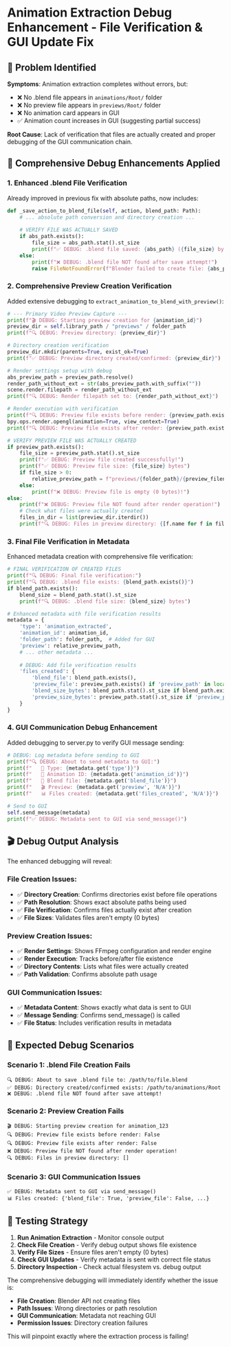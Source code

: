 # Animation Extraction Debug Enhancement - File Verification & GUI Update Fix

## 🎯 Problem Identified
**Symptoms**: Animation extraction completes without errors, but:
- ❌ No .blend file appears in `animations/Root/` folder
- ❌ No preview file appears in `previews/Root/` folder  
- ❌ No animation card appears in GUI
- ✅ Animation count increases in GUI (suggesting partial success)

**Root Cause**: Lack of verification that files are actually created and proper debugging of the GUI communication chain.

## 🔧 Comprehensive Debug Enhancements Applied

### 1. **Enhanced .blend File Verification**

Already improved in previous fix with absolute paths, now includes:
```python
def _save_action_to_blend_file(self, action, blend_path: Path):
    # ... absolute path conversion and directory creation ...
    
    # VERIFY FILE WAS ACTUALLY SAVED
    if abs_path.exists():
        file_size = abs_path.stat().st_size
        print(f"✅ DEBUG: .blend file saved: {abs_path} ({file_size} bytes)")
    else:
        print(f"❌ DEBUG: .blend file NOT found after save attempt!")
        raise FileNotFoundError(f"Blender failed to create file: {abs_path}")
```

### 2. **Comprehensive Preview Creation Verification**

Added extensive debugging to `extract_animation_to_blend_with_preview()`:

```python
# --- Primary Video Preview Capture ---
print(f"🎬 DEBUG: Starting preview creation for {animation_id}")
preview_dir = self.library_path / "previews" / folder_path
print(f"🔍 DEBUG: Preview directory: {preview_dir}")

# Directory creation verification
preview_dir.mkdir(parents=True, exist_ok=True)
print(f"✅ DEBUG: Preview directory created/confirmed: {preview_dir}")

# Render settings setup with debug
abs_preview_path = preview_path.resolve()
render_path_without_ext = str(abs_preview_path.with_suffix(""))
scene.render.filepath = render_path_without_ext
print(f"🔍 DEBUG: Render filepath set to: {render_path_without_ext}")

# Render execution with verification
print(f"🔍 DEBUG: Preview file exists before render: {preview_path.exists()}")
bpy.ops.render.opengl(animation=True, view_context=True)
print(f"🔍 DEBUG: Preview file exists after render: {preview_path.exists()}")

# VERIFY PREVIEW FILE WAS ACTUALLY CREATED
if preview_path.exists():
    file_size = preview_path.stat().st_size
    print(f"✅ DEBUG: Preview file created successfully!")
    print(f"✅ DEBUG: Preview file size: {file_size} bytes")
    if file_size > 0:
        relative_preview_path = f"previews/{folder_path}/{preview_filename}"
    else:
        print(f"❌ DEBUG: Preview file is empty (0 bytes)!")
else:
    print(f"❌ DEBUG: Preview file NOT found after render operation!")
    # Check what files were actually created
    files_in_dir = list(preview_dir.iterdir())
    print(f"🔍 DEBUG: Files in preview directory: {[f.name for f in files_in_dir]}")
```

### 3. **Final File Verification in Metadata**

Enhanced metadata creation with comprehensive file verification:

```python
# FINAL VERIFICATION OF CREATED FILES
print(f"🔍 DEBUG: Final file verification:")
print(f"🔍 DEBUG: .blend file exists: {blend_path.exists()}")
if blend_path.exists():
    blend_size = blend_path.stat().st_size
    print(f"🔍 DEBUG: .blend file size: {blend_size} bytes")

# Enhanced metadata with file verification results
metadata = {
    'type': 'animation_extracted',
    'animation_id': animation_id,
    'folder_path': folder_path,  # Added for GUI
    'preview': relative_preview_path,
    # ... other metadata ...
    
    # DEBUG: Add file verification results
    'files_created': {
        'blend_file': blend_path.exists(),
        'preview_file': preview_path.exists() if 'preview_path' in locals() else False,
        'blend_size_bytes': blend_path.stat().st_size if blend_path.exists() else 0,
        'preview_size_bytes': preview_path.stat().st_size if 'preview_path' in locals() and preview_path.exists() else 0
    }
}
```

### 4. **GUI Communication Debug Enhancement**

Added debugging to server.py to verify GUI message sending:

```python
# DEBUG: Log metadata before sending to GUI
print(f"🔍 DEBUG: About to send metadata to GUI:")
print(f"   📁 Type: {metadata.get('type')}")
print(f"   📁 Animation ID: {metadata.get('animation_id')}")
print(f"   📁 Blend file: {metadata.get('blend_file')}")
print(f"   🎬 Preview: {metadata.get('preview', 'N/A')}")
print(f"   📊 Files created: {metadata.get('files_created', 'N/A')}")

# Send to GUI
self.send_message(metadata)
print(f"✅ DEBUG: Metadata sent to GUI via send_message()")
```

## 🎬 Debug Output Analysis

The enhanced debugging will reveal:

### **File Creation Issues**:
- ✅ **Directory Creation**: Confirms directories exist before file operations
- ✅ **Path Resolution**: Shows exact absolute paths being used
- ✅ **File Verification**: Confirms files actually exist after creation
- ✅ **File Sizes**: Validates files aren't empty (0 bytes)

### **Preview Creation Issues**:
- ✅ **Render Settings**: Shows FFmpeg configuration and render engine
- ✅ **Render Execution**: Tracks before/after file existence
- ✅ **Directory Contents**: Lists what files were actually created
- ✅ **Path Validation**: Confirms absolute path usage

### **GUI Communication Issues**:
- ✅ **Metadata Content**: Shows exactly what data is sent to GUI
- ✅ **Message Sending**: Confirms send_message() is called
- ✅ **File Status**: Includes verification results in metadata

## 🧪 Expected Debug Scenarios

### **Scenario 1: .blend File Creation Fails**
```
🔍 DEBUG: About to save .blend file to: /path/to/file.blend
✅ DEBUG: Directory created/confirmed exists: /path/to/animations/Root
❌ DEBUG: .blend file NOT found after save attempt!
```

### **Scenario 2: Preview Creation Fails**
```
🎬 DEBUG: Starting preview creation for animation_123
🔍 DEBUG: Preview file exists before render: False
🔍 DEBUG: Preview file exists after render: False
❌ DEBUG: Preview file NOT found after render operation!
🔍 DEBUG: Files in preview directory: []
```

### **Scenario 3: GUI Communication Issues**
```
✅ DEBUG: Metadata sent to GUI via send_message()
📊 Files created: {'blend_file': True, 'preview_file': False, ...}
```

## 🚀 Testing Strategy

1. **Run Animation Extraction** - Monitor console output
2. **Check File Creation** - Verify debug output shows file existence
3. **Verify File Sizes** - Ensure files aren't empty (0 bytes)
4. **Check GUI Updates** - Verify metadata is sent with correct file status
5. **Directory Inspection** - Check actual filesystem vs. debug output

The comprehensive debugging will immediately identify whether the issue is:
- **File Creation**: Blender API not creating files
- **Path Issues**: Wrong directories or path resolution
- **GUI Communication**: Metadata not reaching GUI
- **Permission Issues**: Directory creation failures

This will pinpoint exactly where the extraction process is failing!
